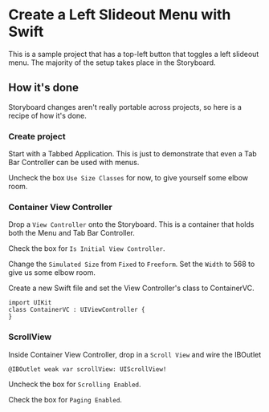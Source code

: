 # Create a Left Slideout Menu with Swift

This is a sample project that has a top-left button that toggles a left slideout menu.  The majority of the setup takes place in the Storyboard.

## How it's done

Storyboard changes aren't really portable across projects, so here is a recipe of how it's done.

### Create project

Start with a Tabbed Application.  This is just to demonstrate that even a Tab Bar Controller can be used with menus.

Uncheck the box `Use Size Classes` for now, to give yourself some elbow room.

### Container View Controller

Drop a `View Controller` onto the Storyboard.  This is a container that holds both the Menu and Tab Bar Controller.

Check the box for `Is Initial View Controller`.

Change the `Simulated Size` from `Fixed` to `Freeform`.  Set the `Width` to 568 to give us some elbow room.

Create a new Swift file and set the View Controller's class to ContainerVC.

```
import UIKit
class ContainerVC : UIViewController {
}
```

### ScrollView

Inside Container View Controller, drop in a `Scroll View` and wire the IBOutlet

```
@IBOutlet weak var scrollView: UIScrollView!
```

Uncheck the box for `Scrolling Enabled`.  

Check the box for `Paging Enabled`.
